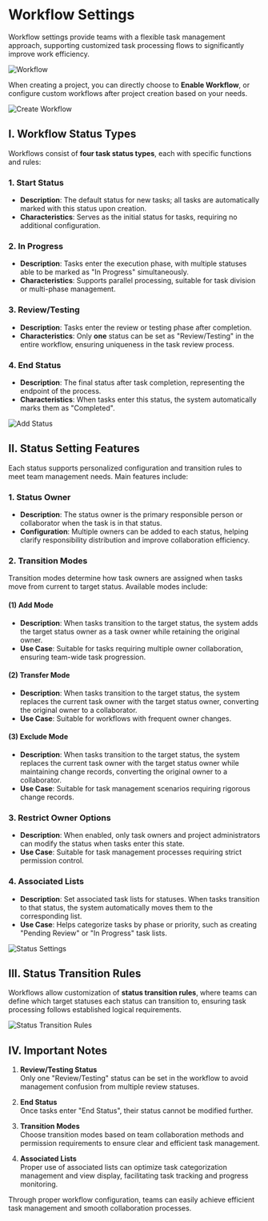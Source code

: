 # Workflow Settings

Workflow settings provide teams with a flexible task management approach, supporting customized task processing flows to significantly improve work efficiency.

![Workflow](/images/en/en_pro_workflow_pic_0.png)

When creating a project, you can directly choose to **Enable Workflow**, or configure custom workflows after project creation based on your needs.

![Create Workflow](/images/en/en_pro_workflow_pic_1.png)


## I. Workflow Status Types

Workflows consist of **four task status types**, each with specific functions and rules:

### 1. Start Status
- **Description**: The default status for new tasks; all tasks are automatically marked with this status upon creation.
- **Characteristics**: Serves as the initial status for tasks, requiring no additional configuration.

### 2. In Progress
- **Description**: Tasks enter the execution phase, with multiple statuses able to be marked as "In Progress" simultaneously.
- **Characteristics**: Supports parallel processing, suitable for task division or multi-phase management.

### 3. Review/Testing
- **Description**: Tasks enter the review or testing phase after completion.
- **Characteristics**: Only **one** status can be set as "Review/Testing" in the entire workflow, ensuring uniqueness in the task review process.

### 4. End Status
- **Description**: The final status after task completion, representing the endpoint of the process.
- **Characteristics**: When tasks enter this status, the system automatically marks them as "Completed".

![Add Status](/images/en/en_pro_workflow_pic_2.png)


## II. Status Setting Features

Each status supports personalized configuration and transition rules to meet team management needs. Main features include:

### 1. Status Owner
- **Description**: The status owner is the primary responsible person or collaborator when the task is in that status.
- **Configuration**: Multiple owners can be added to each status, helping clarify responsibility distribution and improve collaboration efficiency.

### 2. Transition Modes
Transition modes determine how task owners are assigned when tasks move from current to target status. Available modes include:

#### (1) Add Mode
- **Description**: When tasks transition to the target status, the system adds the target status owner as a task owner while retaining the original owner.
- **Use Case**: Suitable for tasks requiring multiple owner collaboration, ensuring team-wide task progression.

#### (2) Transfer Mode
- **Description**: When tasks transition to the target status, the system replaces the current task owner with the target status owner, converting the original owner to a collaborator.
- **Use Case**: Suitable for workflows with frequent owner changes.

#### (3) Exclude Mode
- **Description**: When tasks transition to the target status, the system replaces the current task owner with the target status owner while maintaining change records, converting the original owner to a collaborator.
- **Use Case**: Suitable for task management scenarios requiring rigorous change records.

### 3. Restrict Owner Options
- **Description**: When enabled, only task owners and project administrators can modify the status when tasks enter this state.
- **Use Case**: Suitable for task management processes requiring strict permission control.

### 4. Associated Lists
- **Description**: Set associated task lists for statuses. When tasks transition to that status, the system automatically moves them to the corresponding list.
- **Use Case**: Helps categorize tasks by phase or priority, such as creating "Pending Review" or "In Progress" task lists.

![Status Settings](/images/en/en_pro_workflow_pic_3.png)


## III. Status Transition Rules

Workflows allow customization of **status transition rules**, where teams can define which target statuses each status can transition to, ensuring task processing follows established logical requirements.

![Status Transition Rules](/images/en/en_pro_workflow_pic_0.png)


## IV. Important Notes

1. **Review/Testing Status**  
   Only one "Review/Testing" status can be set in the workflow to avoid management confusion from multiple review statuses.

2. **End Status**  
   Once tasks enter "End Status", their status cannot be modified further.

3. **Transition Modes**  
   Choose transition modes based on team collaboration methods and permission requirements to ensure clear and efficient task management.

4. **Associated Lists**  
   Proper use of associated lists can optimize task categorization management and view display, facilitating task tracking and progress monitoring.


Through proper workflow configuration, teams can easily achieve efficient task management and smooth collaboration processes.